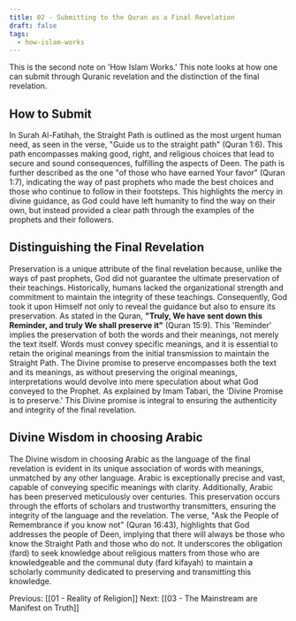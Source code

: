 ```yaml
---
title: 02 - Submitting to the Quran as a Final Revelation
draft: false
tags:
  - how-islam-works
---
```

This is the second note on 'How Islam Works.'  This note looks at how one can submit through Quranic revelation and the distinction of the final revelation. 
## How to Submit
In Surah Al-Fatihah, the Straight Path is outlined as the most urgent human need, as seen in the verse, "Guide us to the straight path" (Quran 1:6). This path encompasses making good, right, and religious choices that lead to secure and sound consequences, fulfilling the aspects of Deen. The path is further described as the one "of those who have earned Your favor" (Quran 1:7), indicating the way of past prophets who made the best choices and those who continue to follow in their footsteps. This highlights the mercy in divine guidance, as God could have left humanity to find the way on their own, but instead provided a clear path through the examples of the prophets and their followers.
## Distinguishing the Final Revelation 
Preservation is a unique attribute of the final revelation because, unlike the ways of past prophets, God did not guarantee the ultimate preservation of their teachings. Historically, humans lacked the organizational strength and commitment to maintain the integrity of these teachings. Consequently, God took it upon Himself not only to reveal the guidance but also to ensure its preservation. As stated in the Quran, **"Truly, We have sent down this Reminder, and truly We shall preserve it"** (Quran 15:9). This 'Reminder' implies the preservation of both the words and their meanings, not merely the text itself. Words must convey specific meanings, and it is essential to retain the original meanings from the initial transmission to maintain the Straight Path. The Divine promise to preserve encompasses both the text and its meanings, as without preserving the original meanings, interpretations would devolve into mere speculation about what God conveyed to the Prophet. As explained by Imam Tabari, the 'Divine Promise is to preserve.' This Divine promise is integral to ensuring the authenticity and integrity of the final revelation.
## Divine Wisdom in choosing Arabic
The Divine wisdom in choosing Arabic as the language of the final revelation is evident in its unique association of words with meanings, unmatched by any other language. Arabic is exceptionally precise and vast, capable of conveying specific meanings with clarity. Additionally, Arabic has been preserved meticulously over centuries. This preservation occurs through the efforts of scholars and trustworthy transmitters, ensuring the integrity of the language and the revelation. The verse, "Ask the People of Remembrance if you know not" (Quran 16:43), highlights that God addresses the people of Deen, implying that there will always be those who know the Straight Path and those who do not. It underscores the obligation (fard) to seek knowledge about religious matters from those who are knowledgeable and the communal duty (fard kifayah) to maintain a scholarly community dedicated to preserving and transmitting this knowledge.

Previous: [[01 - Reality of Religion]]
Next: [[03 - The Mainstream are Manifest on Truth]]
